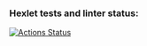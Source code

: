 ### Hexlet tests and linter status:
[![Actions Status](https://github.com/Its-Kate/qa-engineer-old-project-85/workflows/hexlet-check/badge.svg)](https://github.com/Its-Kate/qa-engineer-old-project-85/actions)